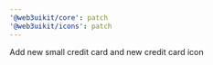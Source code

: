 ```yaml
---
'@web3uikit/core': patch
'@web3uikit/icons': patch
---
```


Add new small credit card and new credit card icon
